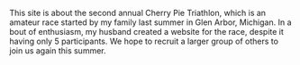 This site is about the second annual Cherry Pie Triathlon, which is an amateur race started by my family last summer in Glen Arbor, Michigan. In a bout of enthusiasm, my husband created a website for the race, despite it having only 5 participants. We hope to recruit a larger group of others to join us again this summer. 